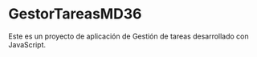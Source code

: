 # GestorTareasMD36
Este es un proyecto de aplicación de Gestión de tareas desarrollado con JavaScript.
